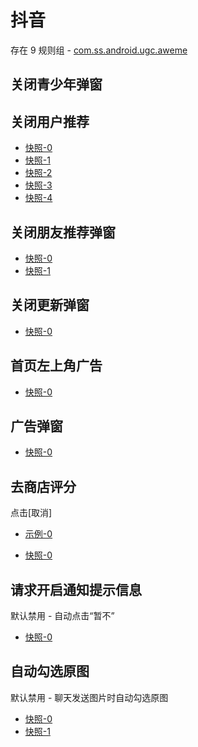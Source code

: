 # 抖音

存在 9 规则组 - [com.ss.android.ugc.aweme](/src/apps/com.ss.android.ugc.aweme.ts)

## 关闭青少年弹窗

## 关闭用户推荐

- [快照-0](https://gkd-kit.gitee.io/import/12520962)
- [快照-1](https://gkd-kit.gitee.io/import/12520943)
- [快照-2](https://gkd-kit.gitee.io/import/12675396)
- [快照-3](https://gkd-kit.gitee.io/import/12675129)
- [快照-4](https://gkd-kit.gitee.io/import/12675245)

## 关闭朋友推荐弹窗

- [快照-0](https://gkd-kit.gitee.io/import/12525387)
- [快照-1](https://gkd-kit.gitee.io/import/12525389)

## 关闭更新弹窗

- [快照-0](https://gkd-kit.gitee.io/import/12534016)

## 首页左上角广告

- [快照-0](https://gkd-kit.gitee.io/import/12749276)

## 广告弹窗

- [快照-0](https://gkd-kit.gitee.io/import/12769137)

## 去商店评分

点击[取消]

- [示例-0](https://github.com/gkd-kit/inspect/assets/38517192/4554c785-39e0-4eac-9cfb-f1b1c2976008)

- [快照-0](https://gkd-kit.gitee.io/import/13053628)

## 请求开启通知提示信息

默认禁用 - 自动点击“暂不”

- [快照-0](https://gkd-kit.gitee.io/import/12675129)

## 自动勾选原图

默认禁用 - 聊天发送图片时自动勾选原图

- [快照-0](https://gkd-kit.songe.li/import/12846036)
- [快照-1](https://gkd-kit.songe.li/import/12846040)
